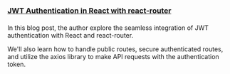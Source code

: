 ### [JWT Authentication in React with react-router](https://dev.to/sanjayttg/jwt-authentication-in-react-with-react-router-1d03)

#### 

In this blog post, the author explore the seamless integration of JWT authentication with React and react-router.

 We'll also learn how to handle public routes, secure authenticated routes, and utilize the axios library to make API requests with the authentication token.